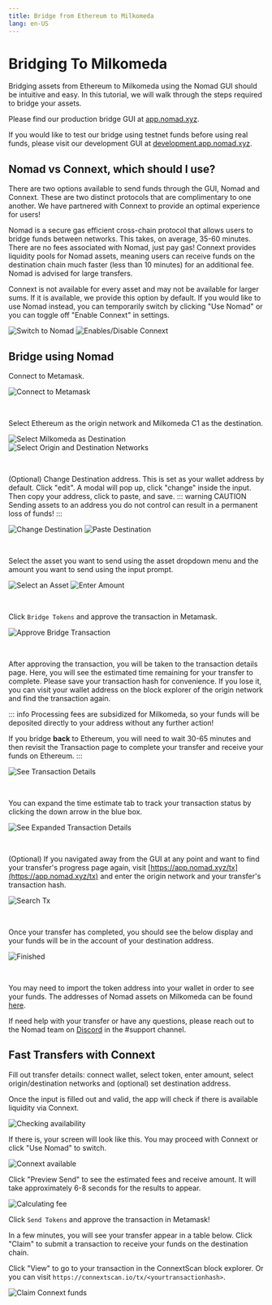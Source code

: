 ```yaml
---
title: Bridge from Ethereum to Milkomeda
lang: en-US
---
```


# Bridging To Milkomeda

Bridging assets from Ethereum to Milkomeda using the Nomad GUI should be intuitive and easy. In this tutorial, we will walk through the steps required to bridge your assets.

Please find our production bridge GUI at [app.nomad.xyz](https://app.nomad.xyz/).

If you would like to test our bridge using testnet funds before using real funds, please visit our development GUI at [development.app.nomad.xyz](https://development.app.nomad.xyz/).

## Nomad vs Connext, which should I use?

There are two options available to send funds through the GUI, Nomad and Connext. These are two distinct protocols that are complimentary to one another. We have partnered with Connext to provide an optimal experience for users!

Nomad is a secure gas efficient cross-chain protocol that allows users to bridge funds between networks. This takes, on average, 35-60 minutes. There are no fees associated with Nomad, just pay gas! Connext provides liquidity pools for Nomad assets, meaning users can receive funds on the destination chain much faster (less than 10 minutes) for an additional fee. Nomad is advised for large transfers.

Connext is not available for every asset and may not be available for larger sums. If it is available, we provide this option by default. If you would like to use Nomad instead, you can temporarily switch by clicking "Use Nomad" or you can toggle off "Enable Connext" in settings.

![Switch to Nomad](./assets/use-nomad.png)
![Enables/Disable Connext](./assets/toggle-connext.png)

## Bridge using Nomad

Connect to Metamask.

![Connect to Metamask](./assets/connect-metamask.png)

<br>

Select Ethereum as the origin network and Milkomeda C1 as the destination.

![Select Milkomeda as Destination](./assets/select-milkomeda.png)
![Select Origin and Destination Networks](./assets/select-networks.png)

<br>

(Optional) Change Destination address. This is set as your wallet address by default. Click "edit". A modal will pop up, click "change" inside the input. Then copy your address, click to paste, and save.
::: warning CAUTION
Sending assets to an address you do not control can result in a permanent loss of funds!
:::

![Change Destination](./assets/edit-destination-address.png)
![Paste Destination](./assets/paste-destination-address.png)

<br>

Select the asset you want to send using the asset dropdown menu and the amount you want to send using the input prompt.

![Select an Asset](./assets/select-asset.png)
![Enter Amount](./assets/bridge-with-nomad.png)

<br>

Click `Bridge Tokens` and approve the transaction in Metamask.

![Approve Bridge Transaction](./assets/sending.png)

<br>

After approving the transaction, you will be taken to the transaction details page. Here, you will see the estimated time remaining for your transfer to complete. Please save your transaction hash for convenience. If you lose it, you can visit your wallet address on the block explorer of the origin network and find the transaction again.

::: info
Processing fees are subsidized for Milkomeda, so your funds will be deposited directly to your address without any further action!

If you bridge **back** to Ethereum, you will need to wait 30-65 minutes and then revisit the Transaction page to complete your transfer and receive your funds on Ethereum.
:::

![See Transaction Details](./assets/pending.png)

<br>

You can expand the time estimate tab to track your transaction status by clicking the down arrow in the blue box.

![See Expanded Transaction Details](./assets/expand-status.png)

<br>

(Optional) If you navigated away from the GUI at any point and want to find your transfer's progress page again, visit [https://app.nomad.xyz/tx](https://app.nomad.xyz/tx) and enter the origin network and your transfer's transaction hash.

![Search Tx](./assets/search-tx.png)

<br>

Once your transfer has completed, you should see the below display and your funds will be in the account of your destination address.

![Finished](./assets/transfer-complete.png)

<br>

You may need to import the token address into your wallet in order to see your funds. The addresses of Nomad assets on Milkomeda can be found [here](https://docs.nomad.xyz/bridge/domains.html#milkomeda-c1).

If need help with your transfer or have any questions, please reach out to the Nomad team on [Discord](https://discord.gg/RurtmJApqm) in the #support channel.

## Fast Transfers with Connext

Fill out transfer details: connect wallet, select token, enter amount, select origin/destination networks and (optional) set destination address.

Once the input is filled out and valid, the app will check if there is available liquidity via Connext.

![Checking availability](./assets/checking-connext.png)

If there is, your screen will look like this. You may proceed with Connext or click "Use Nomad" to switch.

![Connext available](./assets/connext-available.png)

Click "Preview Send" to see the estimated fees and receive amount. It will take approximately 6-8 seconds for the results to appear.

![Calculating fee](./assets/calculating-fees.png)

Click `Send Tokens` and approve the transaction in Metamask!

In a few minutes, you will see your transfer appear in a table below. Click "Claim" to submit a transaction to receive your funds on the destination chain.

Click "View" to go to your transaction in the ConnextScan block explorer. Or you can visit `https://connextscan.io/tx/<yourtransactionhash>`.

![Claim Connext funds](./assets/connext-claim.png)
